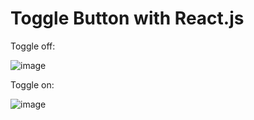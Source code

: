 # Toggle Button with React.js

Toggle off:

![image](https://github.com/user-attachments/assets/5f59520d-0a59-4e06-be7f-97d82ea39766)

Toggle on:

![image](https://github.com/user-attachments/assets/7f7d1832-19ae-470e-b6d8-270e81b1b26e)
